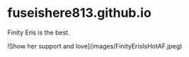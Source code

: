 # fuseishere813.github.io

Finity Eris is the best.

!Show her support and love](images/FinityErisIsHotAF.jpeg)
